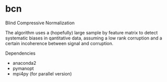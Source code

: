 # bcn
Blind Compressive Normalization

The algorithm uses a (hopefully) large sample by feature matrix to detect systematic biases in qantitative data, assuming a low rank corruption and a certain incoherence between signal and corruption.

Dependencies

- anaconda2
- pymanopt
- mpi4py (for parallel version)
